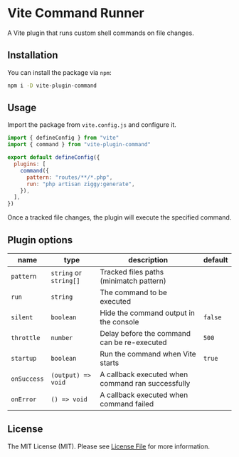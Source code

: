 # Vite Command Runner

A Vite plugin that runs custom shell commands on file changes.

## Installation

You can install the package via `npm`:

```bash
npm i -D vite-plugin-command
```

## Usage

Import the package from `vite.config.js` and configure it.

```js
import { defineConfig } from "vite"
import { command } from "vite-plugin-command"

export default defineConfig({
  plugins: [ 
    command({
      pattern: "routes/**/*.php",
      run: "php artisan ziggy:generate",
    }),
  ],
})
```

Once a tracked file changes, the plugin will execute the specified command.

## Plugin options

| name        | type                   | description                                       | default |
|-------------|------------------------|---------------------------------------------------|---------|
| `pattern`   | `string` or `string[]` | Tracked files paths (minimatch pattern)           |         |
| `run`       | `string`               | The command  to be executed                       |         |
| `silent`    | `boolean`              | Hide the command output in the console            | `false` |
| `throttle`  | `number`               | Delay before the command can be re-executed       | `500`   |
| `startup`   | `boolean`              | Run the command  when Vite starts                 | `true`  |
| `onSuccess` | `(output) => void`     | A callback executed when command ran successfully |         |
| `onError`   | `() => void`           | A callback executed when command failed           |         |

## License

The MIT License (MIT). Please see [License File](LICENSE.md) for more information.
